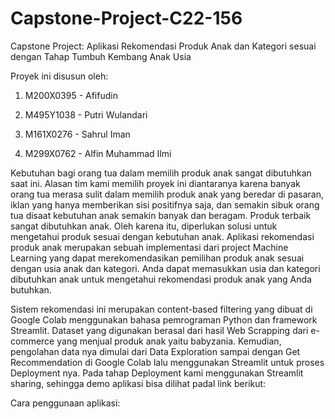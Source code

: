 # Capstone-Project-C22-156

Capstone Project: Aplikasi Rekomendasi Produk Anak dan Kategori sesuai dengan Tahap Tumbuh Kembang Anak Usia

Proyek ini disusun oleh:

1. M200X0395 - Afifudin

2. M495Y1038 - Putri Wulandari

3. M161X0276 - Sahrul Iman

4. M299X0762 - Alfin Muhammad Ilmi 

Kebutuhan bagi orang tua dalam memilih produk anak sangat dibutuhkan saat ini. Alasan tim kami  memilih proyek ini diantaranya karena banyak orang tua merasa sulit dalam memilih produk anak yang beredar di pasaran, iklan yang hanya memberikan sisi positifnya saja, dan semakin sibuk orang tua disaat kebutuhan anak semakin banyak dan beragam. Produk terbaik sangat dibutuhkan anak. Oleh karena itu, diperlukan solusi untuk mengetahui produk sesuai dengan kebutuhan anak.
Aplikasi rekomendasi produk anak merupakan sebuah implementasi dari project Machine Learning yang dapat merekomendasikan pemilihan produk anak sesuai dengan usia anak dan kategori. Anda dapat memasukkan usia dan kategori dibutuhkan anak untuk mengetahui rekomendasi produk anak yang Anda butuhkan.

Sistem rekomendasi ini merupakan content-based filtering yang dibuat di Google Colab menggunakan bahasa pemrograman Python dan framework Streamlit. Dataset yang digunakan berasal dari hasil Web Scrapping dari e-commerce yang menjual produk anak yaitu babyzania. Kemudian, pengolahan data nya dimulai dari Data Exploration sampai dengan Get Recommendation di Google Colab lalu menggunakan Streamlit untuk proses Deployment nya. Pada tahap Deployment kami menggunakan Streamlit sharing, sehingga demo aplikasi bisa dilihat padal link berikut:

Cara penggunaan aplikasi:
